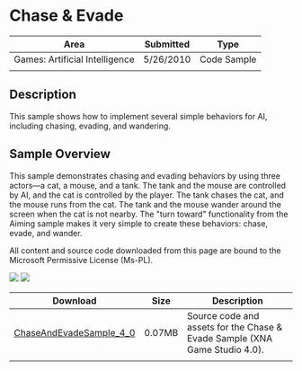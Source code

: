 # Chase & Evade

|Area|Submitted|Type|
|-|-|-|
Games: Artificial Intelligence|5/26/2010|Code Sample
||||

## Description

This sample shows how to implement several simple behaviors for AI, including chasing, evading, and wandering.

## Sample Overview

This sample demonstrates chasing and evading behaviors by using three actors—a cat, a mouse, and a tank. The tank and the mouse are controlled by AI, and the cat is controlled by the player. The tank chases the cat, and the mouse runs from the cat. The tank and the mouse wander around the screen when the cat is not nearby. The "turn toward" functionality from the Aiming sample makes it very simple to create these behaviors: chase, evade, and wander.

All content and source code downloaded from this page are bound to the Microsoft Permissive License (Ms-PL).

![](https://github.com/simondarksidej/XNAGameStudio/blob/master/Images/XNA_ChaseAndEvade_01_small.jpg?raw=true)
![](https://github.com/simondarksidej/XNAGameStudio/blob/master/Images/XNA_ChaseAndEvade_02_small.jpg?raw=true)

Download | Size | Description
---|---|---|
[ChaseAndEvadeSample_4_0](https://github.com/simondarksidej/XNAGameStudio/tree/master/Samples/ChaseAndEvadeSample_4_0) | 0.07MB | Source code and assets for the Chase & Evade Sample (XNA Game Studio 4.0).
||||
